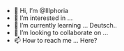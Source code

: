 - 👋 Hi, I’m @Illphoria
- 👀 I’m interested in ... 
- 🌱 I’m currently learning ... Deutsch..
- 💞️ I’m looking to collaborate on ...
- 📫 How to reach me ... Here?

<!---
Illphoria/Illphoria is a ✨ special ✨ repository because its `README.md` (this file) appears on your GitHub profile.
You can click the Preview link to take a look at your changes.
--->
